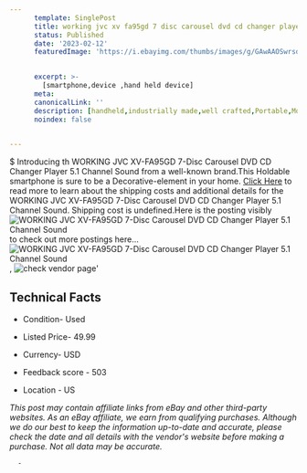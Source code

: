 ```yaml
---
      template: SinglePost
      title: working jvc xv fa95gd 7 disc carousel dvd cd changer player 5 1 channel sound
      status: Published
      date: '2023-02-12'
      featuredImage: 'https://i.ebayimg.com/thumbs/images/g/GAwAAOSwrsdjrT3r/s-l225.jpg'
       

      excerpt: >-
        [smartphone,device ,hand held device]
      meta:
      canonicalLink: ''
      description: [handheld,industrially made,well crafted,Portable,Mobile,Compact,Convenient,Lightweight,Maneuverable,Man-portable,Miniature,Carriable,Hand-held,Light,Holdable,Transportable,Mobile device,Pocket-sized,On-the-go,Wireless,Cordless,Compact size,Convenient size, smartphone,device ,hand held device]
      noindex: false
      

---
```

$
      Introducing th WORKING JVC XV-FA95GD 7-Disc Carousel DVD CD Changer Player 5.1 Channel Sound from a well-known brand.This Holdable smartphone is sure to be a Decorative-element in your home. [Click Here](https://www.ebay.com/itm/266061575541?hash=item3df2817575%3Ag%3AGAwAAOSwrsdjrT3r&mkevt=1&mkcid=1&mkrid=711-53200-19255-0&campid=%253CePNCampaignId%253E&customid=%253CreferenceId%253E&toolid=10049) to read more to learn about the shipping costs and additional details for the WORKING JVC XV-FA95GD 7-Disc Carousel DVD CD Changer Player 5.1 Channel Sound. Shipping cost is undefined.Here is the posting visibly ![WORKING JVC XV-FA95GD 7-Disc Carousel DVD CD Changer Player 5.1 Channel Sound](https://i.ebayimg.com/thumbs/images/g/GAwAAOSwrsdjrT3r/s-l225.jpg) to check out more postings here... ![WORKING JVC XV-FA95GD 7-Disc Carousel DVD CD Changer Player 5.1 Channel Sound](https://i.ebayimg.com/images/g/GAwAAOSwrsdjrT3r/s-l1600.jpg), ![check vendor page](https://origin-galleryplus.ebayimg.com/ws/web/266061575541_2_0_1/225x225.jpg,https://origin-galleryplus.ebayimg.com/ws/web/266061575541_3_0_1/225x225.jpg,https://origin-galleryplus.ebayimg.com/ws/web/266061575541_4_0_1/225x225.jpg,https://origin-galleryplus.ebayimg.com/ws/web/266061575541_5_0_1/225x225.jpg,https://origin-galleryplus.ebayimg.com/ws/web/266061575541_6_0_1/225x225.jpg,https://origin-galleryplus.ebayimg.com/ws/web/266061575541_7_0_1/225x225.jpg,https://origin-galleryplus.ebayimg.com/ws/web/266061575541_8_0_1/225x225.jpg,https://origin-galleryplus.ebayimg.com/ws/web/266061575541_9_0_1/225x225.jpg,https://origin-galleryplus.ebayimg.com/ws/web/266061575541_10_0_1/225x225.jpg,https://origin-galleryplus.ebayimg.com/ws/web/266061575541_11_0_1/225x225.jpg,https://origin-galleryplus.ebayimg.com/ws/web/266061575541_12_0_1/225x225.jpg,https://origin-galleryplus.ebayimg.com/ws/web/266061575541_13_0_1/225x225.jpg)'

      

 ## Technical Facts 



     
      

 - Condition- Used 


      

 - Listed Price- 49.99 


      

 - Currency- USD 


      

 - Feedback score - 503 


      

 - Location - US 


      
      

 *_This post may contain affiliate links from eBay and other third-party websites. As an eBay affiliate, we earn from qualifying purchases. Although we do our best to keep the information up-to-date and accurate, please check the date and all details with the vendor's website before making a purchase. Not all data may be accurate._*




      -
